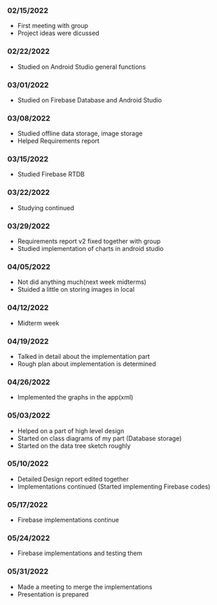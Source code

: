 ### 02/15/2022
* First meeting with group
* Project ideas were dicussed

### 02/22/2022
* Studied on Android Studio general functions

### 03/01/2022
* Studied on Firebase Database and Android Studio

### 03/08/2022
* Studied offline data storage, image storage
* Helped Requirements report

### 03/15/2022
* Studied Firebase RTDB

### 03/22/2022
* Studying continued

### 03/29/2022
* Requirements report v2 fixed together with group
* Studied implementation of charts in android studio

### 04/05/2022
* Not did anything much(next week midterms)
* Stuided a little on storing images in local

### 04/12/2022
* Midterm week

### 04/19/2022
* Talked in detail about the implementation part
* Rough plan about implementation is determined

### 04/26/2022
* Implemented the graphs in the app(xml)

### 05/03/2022
* Helped on a part of high level design 
* Started on class diagrams of my part (Database storage)
* Started on the data tree sketch roughly

### 05/10/2022
* Detailed Design report edited together 
* Implementations continued (Started implementing Firebase codes)

### 05/17/2022
* Firebase implementations continue

### 05/24/2022
* Firebase implementations and testing them

### 05/31/2022
* Made a meeting to merge the implementations 
* Presentation is prepared
